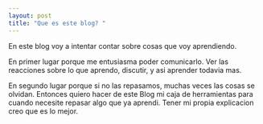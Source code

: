 ```yaml
---
layout: post
title: "Que es este blog? "
---
```


En este blog voy a intentar contar sobre cosas que voy aprendiendo. 

En primer lugar porque me entusiasma poder comunicarlo. Ver las reacciones sobre lo que aprendo, discutir, y asi aprender todavia mas.

En segundo lugar porque si no las repasamos, muchas veces las cosas se olvidan. Entonces quiero hacer de este Blog mi caja de herramientas para cuando necesite repasar algo que ya aprendi. Tener mi propia explicacion creo que es lo mejor.
